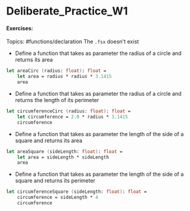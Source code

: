 # Deliberate_Practice_W1

#### Exercises:
Topics: 
#functions/declaration
The `.fsx` doesn't exist
- Define a function that takes as parameter the radius of a circle and returns its area
``` fsharp
let areaCirc (radius: float): float =
	let area = radius * radius * 3.1415
	area
```
- Define a function that takes as parameter the radius of a circle and returns the length of its perimeter
``` fsharp
let circumferenceCirc (radius: float): float =
	let circumference = 2.0 * radius * 3.1415
	circumference
```
- Define a function that takes as parameter the length of the side of a square and returns its area
``` fsharp
let areaSquare (sideLength: float): float =
	let area = sideLength * sideLength
	area
```
- Define a function that takes as parameter the length of the side of a square and returns its perimeter
``` fsharp
let circumferenceSquare (sideLength: float): float =
	circumference = sideLength * 4
	circumference
```
